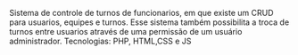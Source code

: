 Sistema de controle de turnos de funcionarios, em que existe um CRUD para usuarios, equipes e turnos. Esse sistema também possibilita a troca de turnos entre usuarios através de uma permissão de um usuário administrador.
Tecnologias: PHP, HTML,CSS e JS
